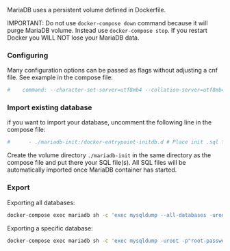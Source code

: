 MariaDB uses a persistent volume defined in Dockerfile. 

IMPORTANT: Do not use `docker-compose down` command because it will purge MariaDB volume. Instead use `docker-compose stop`. If you restart Docker you WILL NOT lose your MariaDB data. 

### Configuring

Many configuration options can be passed as flags without adjusting a cnf file. See example in the compose file:
```bash
#    command: --character-set-server=utf8mb4 --collation-server=utf8mb4_unicode_ci
```

### Import existing database

if you want to import your database, uncomment the following line in the compose file:
```yml
#      - ./mariadb-init:/docker-entrypoint-initdb.d # Place init .sql file(s) here
```

Create the volume directory `./mariadb-init` in the same directory as the compose file and put there your SQL file(s). All SQL files will be automatically imported once MariaDB container has started.

### Export

Exporting all databases:
```bash
docker-compose exec mariadb sh -c 'exec mysqldump --all-databases -uroot -p"root-password"' > databases.sql
```

Exporting a specific database:
```bash
docker-compose exec mariadb sh -c 'exec mysqldump -uroot -p"root-password" my-db' > my-db.sql
```
